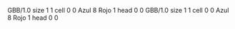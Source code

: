 <gs-board without-header> GBB/1.0
size 1 1
cell 0 0 Azul 8 Rojo 1 
head 0 0
 </gs-board>
<gs-board without-header> GBB/1.0
size 1 1
cell 0 0 Azul 8 Rojo 1 
head 0 0 </gs-board>
